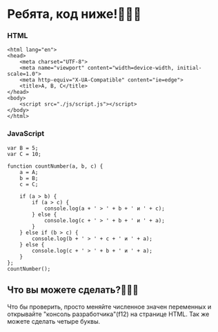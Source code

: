 <h1>Ребята, код ниже!👨🏻‍💻</h1>
<h3>HTML</h3>

```<!DOCTYPE html>
<html lang="en">
<head>
    <meta charset="UTF-8">
    <meta name="viewport" content="width=device-width, initial-scale=1.0">
    <meta http-equiv="X-UA-Compatible" content="ie=edge">
    <title>A, B, C</title>
</head>
<body>
    <script src="./js/script.js"></script>
</body>
</html>
```
<h3>JavaScript</h3>

```var A = 1;
var B = 5;
var C = 10;

function countNumber(a, b, c) {
    a = A;
    b = B;
    c = C;

    if (a > b) {
        if (a > c) {
            console.log(a + ' > ' + b + ' и ' + c);
        } else {
            console.log(c + ' > ' + b + ' и ' + a);
        }
    } else if (b > c) {
        console.log(b + ' > ' + c + ' и ' + a);
    } else {
        console.log(c + ' > ' + b + ' и ' + a);
    }
};
countNumber();
```
<h2>Что вы можете сделать?🤷🏻‍♂️</h2>
<p>Что бы проверить, просто меняйте численное значен переменных и открывайте "консоль разработчика"(f12) на странице HTML. Так же можете сделать четыре буквы.</p>

